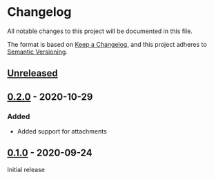 # Changelog
All notable changes to this project will be documented in this file.

The format is based on [Keep a Changelog](https://keepachangelog.com/en/1.0.0/),
and this project adheres to [Semantic Versioning](https://semver.org/spec/v2.0.0.html).

## [Unreleased]

## [0.2.0] - 2020-10-29

### Added

- Added support for attachments


## [0.1.0] - 2020-09-24

Initial release

[Unreleased]: https://github.com/jajm/irssi-rocketchat/compare/v0.2.0...HEAD
[0.2.0]: https://github.com/jajm/irssi-rocketchat/compare/v0.1.0...v0.2.0
[0.1.0]: https://github.com/jajm/irssi-rocketchat/releases/tag/v0.1.0

